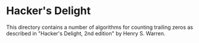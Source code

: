 # Hacker's Delight

This directory contains a number of algorithms for counting trailing zeros as described in "Hacker's Delight, 2nd edition" by Henry S. Warren.
